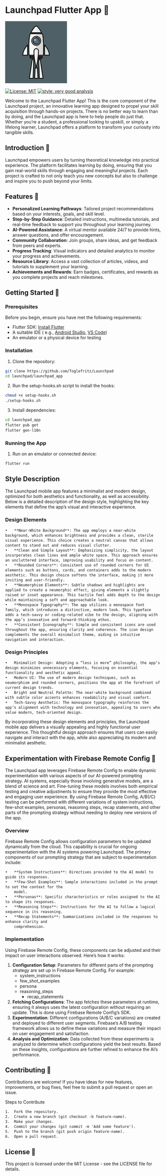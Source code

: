 # Launchpad Flutter App :rocket:

![Launchpad app icon](assets/app_icon.png)

[![License: MIT][license_badge]][license_badge_link]
[![style: very good analysis][badge]][badge_link]

Welcome to the Launchpad Flutter App! This is the core component of the Launchpad project,
an innovative learning app designed to propel your skill acquisition through hands-on projects.
There is no better way to learn than by doing, and the Launchpad app is here to help people do just
that. Whether you’re a student, a professional looking to upskill, or simply a lifelong learner,
Launchpad offers a platform to transform your curiosity into tangible skills.

## Introduction :wave:

Launchpad empowers users by turning theoretical knowledge into practical experience. The platform
facilitates learning by doing, ensuring that you gain real-world skills through engaging and
meaningful projects. Each project is crafted to not only teach you new concepts but also to
challenge and inspire you to push beyond your limits.

## Features :goat:

- **Personalized Learning Pathways**: Tailored project recommendations based on your interests,
  goals, and skill level.
- **Step-by-Step Guidance**: Detailed instructions, multimedia tutorials, and real-time feedback to
  support you throughout your learning journey.
- **AI-Powered Assistance**: A virtual mentor available 24/7 to provide hints, answer questions, and
  offer encouragement.
- **Community Collaboration**: Join groups, share ideas, and get feedback from peers and experts.
- **Progress Tracking**: Visual indicators and detailed analytics to monitor your progress and
  achievements.
- **Resource Library**: Access a vast collection of articles, videos, and tutorials to supplement
  your learning.
- **Achievements and Rewards**: Earn badges, certificates, and rewards as you complete projects and
  reach milestones.

## Getting Started :rocket:

### Prerequisites

Before you begin, ensure you have met the following requirements:

- Flutter SDK: [Install Flutter](https://docs.flutter.dev/get-started/install)
- A suitable IDE (
  e.g., [Android Studio](https://developer.android.com/studio), [VS Code](https://code.visualstudio.com/))
- An emulator or a physical device for testing

### Installation

1. Clone the repository:

```bash
git clone https://github.com/Toglefritz/Launchpad
cd launchpad/launchpad_app
```

2. Run the setup-hooks.sh script to install the hooks:

```bash
chmod +x setup-hooks.sh
./setup-hooks.sh
```

3. Install dependencies:

```bash
cd launchpad_app
flutter pub get
flutter gen-l10n
```

### Running the App

1. Run on an emulator or connected device:

```bash
flutter run
```

## Style Description

The Launchpad mobile app features a minimalist and modern design, optimized for both aesthetics and
functionality, as well as accessibility. Below is a detailed description of the design style,
highlighting the key elements that define the app’s visual and interactive experience.

### Design Elements

	•	**Near-White Background**: The app employs a near-white background, which enhances brightness and provides a clean, sterile visual experience. This choice creates a neutral canvas that allows content to stand out and reduces visual clutter.
	•	**Clean and Simple Layout**: Emphasizing simplicity, the layout incorporates clean lines and ample white space. This approach ensures an uncluttered interface, improving usability and focus on content.
	•	**Rounded Corners**: Consistent use of rounded corners for UI elements such as buttons, cards, and containers adds to the modern aesthetic. This design choice softens the interface, making it more inviting and user-friendly.
	•	**Neumorphism Elements**: Subtle shadows and highlights are applied to create a neumorphic effect, giving elements a slightly raised or inset appearance. This tactile feel adds depth to the design while maintaining a soft and approachable look.
	•	**Monospace Typography**: The app utilizes a monospace font family, which introduces a distinctive, modern look. This typeface adds a tech-savvy or coding-related vibe to the design, aligning with the app’s innovative and forward-thinking ethos.
	•	**Consistent Iconography**: Simple and consistent icons are used throughout the app, ensuring clarity and coherence. The icon design complements the overall minimalist theme, aiding in intuitive navigation and interaction.

### Design Principles

	•	Minimalist Design: Adopting a “less is more” philosophy, the app’s design minimizes unnecessary elements, focusing on essential functionality and aesthetic appeal.
	•	Modern UI: The use of modern design techniques, such as neumorphism and rounded corners, positions the app at the forefront of current design trends.
	•	Bright and Neutral Palette: The near-white background combined with subtle color accents enhances readability and visual comfort.
	•	Tech-Savvy Aesthetic: The monospace typography reinforces the app’s alignment with technology and innovation, appealing to users who value modern, tech-oriented design.

By incorporating these design elements and principles, the Launchpad mobile app delivers a visually
appealing and highly functional user experience. This thoughtful design approach ensures that users
can easily navigate and interact with the app, while also appreciating its modern and minimalist
aesthetic.

## Experimentation with Firebase Remote Config :test_tube:

The Launchpad app leverages Firebase Remote Config to enable dynamic experimentation with various
aspects of our AI-powered prompting strategy. AI systems, especially those involving generative
models, are a blend of science and art. Fine-tuning these models involves both empirical testing
and creative adjustments to ensure they provide the most effective and engaging user experience.
By using Firebase Remote Config, A/B(/C) testing can be performed with different variations of
system instructions, few-shot examples, personas, reasoning steps, recap statements, and other
parts of the prompting strategy without needing to deploy new versions of the app.

### Overview

Firebase Remote Config allows configuration parameters to be updated dynamically from the cloud.
This capability is crucial for ongoing experimentation with the AI systems powering Launchpad. The
primary components of our prompting strategy that are subject to experimentation include:

	•	**System Instructions**: Directives provided to the AI model to guide its responses.
	•	**Few-Shot Examples**: Sample interactions included in the prompt to set the context for the 
        model.
	•	**Personas**: Specific characteristics or roles assigned to the AI to shape its responses.
	•	**Reasoning Steps**: Instructions for the AI to follow a logical sequence in its reasoning.
	•	**Recap Statements**: Summarizations included in the responses to enhance clarity and 
        comprehension.

### Implementation

Using Firebase Remote Config, these components can be adjusted and their impact on user
interactions observed. Here’s how it works:

1. **Configuration Setup**: Parameters for different parts of the prompting strategy are set up in
   Firebase Remote Config. For example:
    - system_instructions
    - few_shot_examples
    - persona
    - reasoning_steps
        - recap_statements
2. **Fetching Configurations**: The app fetches these parameters at runtime, ensuring it always uses
   the latest configuration without requiring an update. This is done using Firebase Remote Config’s
   SDK.
3. **Experimentation**: Different configurations (A/B/C variations) are created and deployed to
   different user segments. Firebase’s A/B testing framework allows us to define these variations
   and measure their impact on user engagement and satisfaction.
4. **Analysis and Optimization**: Data collected from these experiments is analyzed to determine
   which configurations yield the best results. Based on these insights, configurations are further
   refined to enhance the AI’s performance.

## Contributing :raised_hands:

Contributions are welcome! If you have ideas for new features, improvements, or bug fixes, feel free
to submit a pull request or open an issue.

Steps to Contribute

	1.	Fork the repository.
	2.	Create a new branch (git checkout -b feature-name).
	3.	Make your changes.
	4.	Commit your changes (git commit -m 'Add some feature').
	5.	Push to the branch (git push origin feature-name).
	6.	Open a pull request.

## License :page_facing_up:

This project is licensed under the MIT License - see the LICENSE file for details.

[badge]: https://img.shields.io/badge/style-very_good_analysis-B22C89.svg

[badge_link]: https://pub.dev/packages/very_good_analysis

[license_badge]: https://img.shields.io/badge/license-MIT-blue.svg

[license_badge_link]: https://opensource.org/licenses/MIT